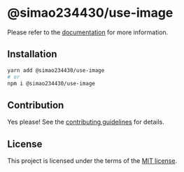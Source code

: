 # @simao234430/use-image



Please refer to the [documentation](https://YooUI.org/docs/components/use-image) for more information.

## Installation

```sh
yarn add @simao234430/use-image
# or
npm i @simao234430/use-image
```

## Contribution

Yes please! See the
[contributing guidelines](https://github.com/xiaosimao123/yooui/blob/master/CONTRIBUTING.md)
for details.

## License

This project is licensed under the terms of the
[MIT license](https://github.com/xiaosimao123/yooui/blob/master/LICENSE).
